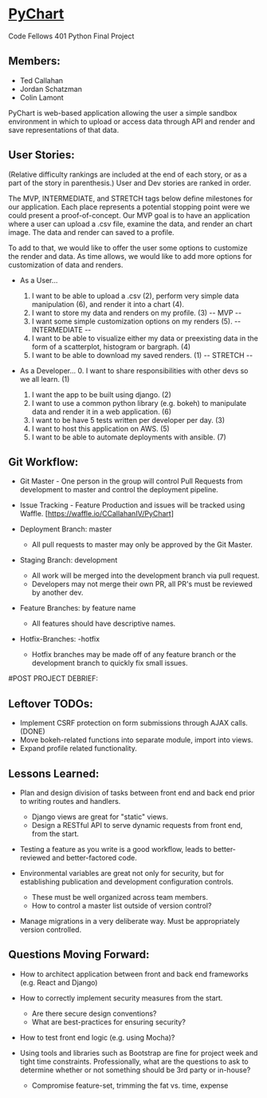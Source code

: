 # [PyChart](https://github.com/CCallahanIV/PyChart)
Code Fellows 401 Python Final Project

## Members:
 * Ted Callahan
 * Jordan Schatzman
 * Colin Lamont

PyChart is web-based application allowing the user a simple sandbox environment in which to upload or access data through API and render and save representations of that data.

## User Stories:
(Relative difficulty rankings are included at the end of each story, or as a part of the story in parenthesis.)
User and Dev stories are ranked in order.

The MVP, INTERMEDIATE, and STRETCH tags below define milestones for our application.  Each place represents a potential stopping point were we could present a proof-of-concept.  Our MVP goal is to have an application where a user can upload a .csv file, examine the data, and render an chart image.  The data and render can saved to a profile.

To add to that, we would like to offer the user some options to customize the render and data.  As time allows, we would like to add more options for customization of data and renders.


 * As a User...
   1. I want to be able to upload a .csv (2), perform very simple data manipulation (6), and render it into a chart (4). 
   2. I want to store my data and renders on my profile. (3)
-- MVP --
   3. I want some simple customization options on my renders (5).
-- INTERMEDIATE --
   4. I want to be able to visualize either my data or preexisting data in the form of a scatterplot, histogram or bargraph. (4)
   5. I want to be able to download my saved renders. (1)
-- STRETCH -- 

 * As a Developer...
   0. I want to share responsibilities with other devs so we all learn. (1)
   1. I want the app to be built using django. (2)
   2. I want to use a common python library (e.g. bokeh) to manipulate data and render it in a web application. (6)
   3. I want to be have 5 tests written per developer per day. (3)
   4. I want to host this application on AWS. (5)
   5. I want to be able to automate deployments with ansible. (7)

## Git Workflow:
 
 * Git Master - One person in the group will control Pull Requests from development to master and control the deployment pipeline.

 * Issue Tracking - Feature Production and issues will be tracked using Waffle. [https://waffle.io/CCallahanIV/PyChart]

 * Deployment Branch: master 
   - All pull requests to master may only be approved by the Git Master.
   
 * Staging Branch: development
   - All work will be merged into the development branch via pull request.  
   - Developers may not merge their own PR, all PR's must be reviewed by another dev.
   
 * Feature Branches: by feature name
   - All features should have descriptive names.
   
 * Hotfix-Branches: <feature or development>-hotfix
   - Hotfix branches may be made off of any feature branch or the development branch to quickly fix small issues.


#POST PROJECT DEBRIEF:

## Leftover TODOs:
  * Implement CSRF protection on form submissions through AJAX calls. (DONE)
  * Move bokeh-related functions into separate module, import into views.
  * Expand profile related functionality.


## Lessons Learned:
   * Plan and design division of tasks between front end and back end prior to writing routes and handlers.
     - Django views are great for "static" views.
     - Design a RESTful API to serve dynamic requests from front end, from the start.

   * Testing a feature as you write is a good workflow, leads to better-reviewed and better-factored code.

   * Environmental variables are great not only for security, but for establishing publication and development configuration controls.
     - These must be well organized across team members.
     - How to control a master list outside of version control?

   * Manage migrations in a very deliberate way.  Must be appropriately version controlled.

## Questions Moving Forward:
   * How to architect application between front and back end frameworks (e.g. React and Django)

   * How to correctly implement security measures from the start.
     - Are there secure design conventions?
     - What are best-practices for ensuring security?
   
   * How to test front end logic (e.g. using Mocha)?

   * Using tools and libraries such as Bootstrap are fine for project week and tight time constraints.  Professionally, what are the questions to ask to determine whether or not something should be 3rd party or in-house?
     - Compromise feature-set, trimming the fat vs. time, expense

